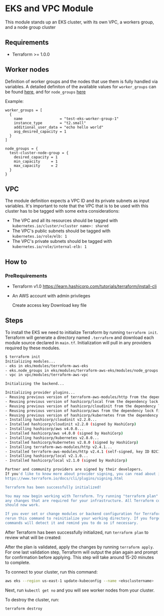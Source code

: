 # EKS and VPC Module

This module stands up an EKS cluster, with its own VPC, a workers
 group, and a node group cluster

## Requirements

* Terraform >= 1.0.0

## Worker nodes

Definition of worker groups and the nodes that use them is fully handled via variables. A detailed definiton of the available values for `worker_groups` can be found [here](https://github.com/terraform-aws-modules/terraform-aws-eks/blob/master/local.tf#L26), and for `node_groups` [here](https://github.com/terraform-aws-modules/terraform-aws-eks/blob/master/modules/node_groups/README.md)

Example:

```
worker_groups = [
  {
    name                 = "test-eks-worker-group-1"
    instance_type        = "t2.small"
    additional_user_data = "echo hello world"
    asg_desired_capacity = 1
  }
]

node_groups = {
  test-cluster-node-group = {
    desired_capacity = 1
    min_capacity     = 1
    max_capacity     = 2
  }
}

```

## VPC

The module definition expects a VPC ID and its private subnets as input
 variables. It's important to note that the VPC that is to be used with
 this cluster has to be tagged with some extra considerations:

* The VPC and all its resources should be tagged with
 `kubernetes.io/cluster/<cluster name>: shared`
* The VPC's public subnets should be tagged with
 `kubernetes.io/role/elb: 1`
* The VPC's private subnets should be tagged with
 `kubernetes.io/role/internal-elb: 1`

## How to 

### PreRequirements

* Terraform v1.0 https://learn.hashicorp.com/tutorials/terraform/install-cli
* An AWS account with admin privileges

    Create access key
    Download key file

  
## Steps

To install the EKS we need to initialize Terraform by running `terraform init`. Terraform will generate a directory named `.terraform` and download each module source declared in `main.tf`. Initialization will pull in any providers required by these modules.

```bash
$ terraform init
Initializing modules...
- eks in eks/modules/terraform-aws-eks
- eks.node_groups in eks/modules/terraform-aws-eks/modules/node_groups
- vpc in vpc/modules/terraform-aws-vpc

Initializing the backend...

Initializing provider plugins...
- Reusing previous version of terraform-aws-modules/http from the dependency lock file
- Reusing previous version of hashicorp/local from the dependency lock file
- Reusing previous version of hashicorp/cloudinit from the dependency lock file
- Reusing previous version of hashicorp/aws from the dependency lock file
- Reusing previous version of hashicorp/kubernetes from the dependency lock file
- Installing hashicorp/cloudinit v2.2.0...
- Installed hashicorp/cloudinit v2.2.0 (signed by HashiCorp)
- Installing hashicorp/aws v4.0.0...
- Installed hashicorp/aws v4.0.0 (signed by HashiCorp)
- Installing hashicorp/kubernetes v2.8.0...
- Installed hashicorp/kubernetes v2.8.0 (signed by HashiCorp)
- Installing terraform-aws-modules/http v2.4.1...
- Installed terraform-aws-modules/http v2.4.1 (self-signed, key ID B2C1C0641B6B0EB7)
- Installing hashicorp/local v2.1.0...
- Installed hashicorp/local v2.1.0 (signed by HashiCorp)

Partner and community providers are signed by their developers.
If you'd like to know more about provider signing, you can read about it here:
https://www.terraform.io/docs/cli/plugins/signing.html

Terraform has been successfully initialized!

You may now begin working with Terraform. Try running "terraform plan" to see
any changes that are required for your infrastructure. All Terraform commands
should now work.

If you ever set or change modules or backend configuration for Terraform,
rerun this command to reinitialize your working directory. If you forget, other
commands will detect it and remind you to do so if necessary.
```

After Terraform has been successfully initialized, run `terraform plan` to review what will be created:

After the plan is validated, apply the changes by running `terraform apply`. For one last validation step, Terraform will output the plan again and prompt for confirmation before applying. This step will take around 15-20 minutes to complete.

To connect to your cluster, run this command:

```bash
aws eks --region us-east-1 update-kubeconfig --name <eksclustername>
```

Next, run `kubectl get no` and you will see worker nodes from your cluster.

To destroy the cluster, run:

```bash
terraform destroy
```
